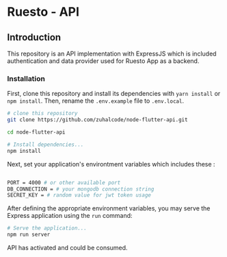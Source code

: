 # Ruesto - API

## Introduction

This repository is an API implementation with ExpressJS which is included authentication and data provider used for Ruesto App as a backend.

### Installation

First, clone this repository and install its dependencies with `yarn install` or `npm install`. Then, rename the `.env.example` file to `.env.local`.

```bash
# clone this repository
git clone https://github.com/zuhalcode/node-flutter-api.git

cd node-flutter-api

# Install dependencies...
npm install
```

Next, set your application's environtment variables which includes these :

```bash

PORT = 4000 # or other available port
DB_CONNECTION = # your mongodb connection string
SECRET_KEY = # random value for jwt token usage

```

After defining the appropriate environment variables, you may serve the Express application using the `run` command:

```bash
# Serve the application...
npm run server
```

API has activated and could be consumed.
